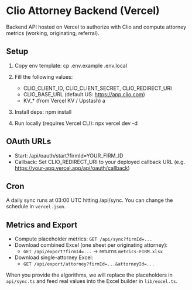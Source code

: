 # Clio Attorney Backend (Vercel)

Backend API hosted on Vercel to authorize with Clio and compute attorney metrics (working, originating, referral).

## Setup

1. Copy env template:
   cp .env.example .env.local

2. Fill the following values:
   - CLIO_CLIENT_ID, CLIO_CLIENT_SECRET, CLIO_REDIRECT_URI
   - CLIO_BASE_URL (default US: https://app.clio.com)
   - KV_* (from Vercel KV / Upstash)
a
3. Install deps:
   npm install

4. Run locally (requires Vercel CLI):
   npx vercel dev -d

## OAuth URLs

- Start: /api/oauth/start?firmId=YOUR_FIRM_ID
- Callback: Set CLIO_REDIRECT_URI to your deployed callback URL (e.g. https://your-app.vercel.app/api/oauth/callback)

## Cron

A daily sync runs at 03:00 UTC hitting /api/sync. You can change the schedule in `vercel.json`.

## Metrics and Export

- Compute placeholder metrics: `GET /api/sync?firmId=...`
- Download combined Excel (one sheet per originating attorney):
  - `GET /api/export?firmId=...` -> returns `metrics-FIRM.xlsx`
- Download single-attorney Excel:
  - `GET /api/export/attorney?firmId=...&attorneyId=...`

When you provide the algorithms, we will replace the placeholders in `api/sync.ts` and feed real values into the Excel builder in `lib/excel.ts`.
